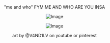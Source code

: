 <div align="center">

"me and who" FYM ME AND WHO ARE YOU INSA

![Image](https://github.com/user-attachments/assets/93a04268-d8eb-44e8-8f0a-5bae844086a5)

![Image](https://github.com/user-attachments/assets/3d763fbc-4334-4141-8199-e2827323cf73)

art by @V4ND1LV on youtube or pinterest


<!---
yurivampire/yurivampire is a ✨ special ✨ repository because its `README.md` (this file) appears on your GitHub profile.
You can click the Preview link to take a look at your changes.
--->
